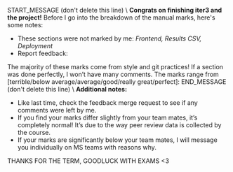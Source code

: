 START_MESSAGE (don't delete this line) \ 
**Congrats on finishing iter3 and the project!** Before I go into the breakdown of the manual marks, here's some notes:
- These sections were not marked by me: *Frontend, Results CSV, Deployment*
- Report feedback: 

The majority of these marks come from style and git practices! If a section was done perfectly, I won’t have many comments. The marks range from [terrible/below average/average/good/really great/perfect]:
END_MESSAGE (don't delete this line) \ 
**Additional notes:**
- Like last time, check the feedback merge request to see if any comments were left by me.
- If you find your marks differ slightly from your team mates, it’s completely normal! It’s due to the way peer review data is collected by the course.
- If your marks are significantly below your team mates, I will message you individually on MS teams with reasons why.

THANKS FOR THE TERM, GOODLUCK WITH EXAMS <3
